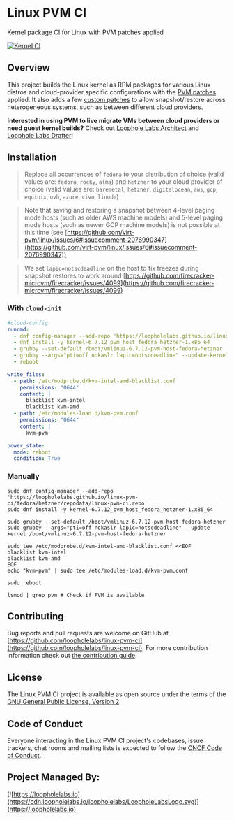# Linux PVM CI

Kernel package CI for Linux with PVM patches applied

[![Kernel CI](https://github.com/loopholelabs/linux-pvm-ci/actions/workflows/kernel.yaml/badge.svg)](https://github.com/loopholelabs/linux-pvm-ci/actions/workflows/kernel.yaml)

## Overview

This project builds the Linux kernel as RPM packages for various Linux distros and cloud-provider specific configurations with the [PVM patches](https://github.com/virt-pvm/linux) applied. It also adds a few [custom patches](./patches) to allow snapshot/restore across heterogeneous systems, such as between different cloud providers.

**Interested in using PVM to live migrate VMs between cloud providers or need guest kernel builds?** Check out [Loophole Labs Architect](https://architect.run/) and [Loophole Labs Drafter](https://github.com/loopholelabs/drafter)!

## Installation

> Replace all occurrences of `fedora` to your distribution of choice (valid values are: `fedora`, `rocky`, `alma`) and `hetzner` to your cloud provider of choice (valid values are: `baremetal`, `hetzner`, `digitalocean`, `aws`, `gcp`, `equinix`, `ovh`, `azure`, `civo`, `linode`)

> Note that saving and restoring a snapshot between 4-level paging mode hosts (such as older AWS machine models) and 5-level paging mode hosts (such as newer GCP machine models) is not possible at this time (see [https://github.com/virt-pvm/linux/issues/6#issuecomment-2076990347](https://github.com/virt-pvm/linux/issues/6#issuecomment-2076990347))

> We set `lapic=notscdeadline` on the host to fix freezes during snapshot restores to work around [https://github.com/firecracker-microvm/firecracker/issues/4099](https://github.com/firecracker-microvm/firecracker/issues/4099)

### With `cloud-init`

```yaml
#cloud-config
runcmd:
  - dnf config-manager --add-repo 'https://loopholelabs.github.io/linux-pvm-ci/fedora/hetzner/repodata/linux-pvm-ci.repo'
  - dnf install -y kernel-6.7.12_pvm_host_fedora_hetzner-1.x86_64
  - grubby --set-default /boot/vmlinuz-6.7.12-pvm-host-fedora-hetzner
  - grubby --args="pti=off nokaslr lapic=notscdeadline" --update-kernel /boot/vmlinuz-6.7.12-pvm-host-fedora-hetzner
  - reboot

write_files:
  - path: /etc/modprobe.d/kvm-intel-amd-blacklist.conf
    permissions: "0644"
    content: |
      blacklist kvm-intel
      blacklist kvm-amd
  - path: /etc/modules-load.d/kvm-pvm.conf
    permissions: "0644"
    content: |
      kvm-pvm

power_state:
  mode: reboot
  condition: True
```

### Manually

```shell
sudo dnf config-manager --add-repo 'https://loopholelabs.github.io/linux-pvm-ci/fedora/hetzner/repodata/linux-pvm-ci.repo'
sudo dnf install -y kernel-6.7.12_pvm_host_fedora_hetzner-1.x86_64
```

```shell
sudo grubby --set-default /boot/vmlinuz-6.7.12-pvm-host-fedora-hetzner
sudo grubby --args="pti=off nokaslr lapic=notscdeadline" --update-kernel /boot/vmlinuz-6.7.12-pvm-host-fedora-hetzner
```

```shell
sudo tee /etc/modprobe.d/kvm-intel-amd-blacklist.conf <<EOF
blacklist kvm-intel
blacklist kvm-amd
EOF
echo "kvm-pvm" | sudo tee /etc/modules-load.d/kvm-pvm.conf
```

```shell
sudo reboot
```

```shell
lsmod | grep pvm # Check if PVM is available
```

## Contributing

Bug reports and pull requests are welcome on GitHub at [https://github.com/loopholelabs/linux-pvm-ci](https://github.com/loopholelabs/linux-pvm-ci). For more contribution information check out [the contribution guide](./CONTRIBUTING.md).

## License

The Linux PVM CI project is available as open source under the terms of the [GNU General Public License, Version 2](https://www.gnu.org/licenses/old-licenses/gpl-2.0.en.html).

## Code of Conduct

Everyone interacting in the Linux PVM CI project's codebases, issue trackers, chat rooms and mailing lists is expected to follow the [CNCF Code of Conduct](https://github.com/cncf/foundation/blob/master/code-of-conduct.md).

## Project Managed By:

[![https://loopholelabs.io](https://cdn.loopholelabs.io/loopholelabs/LoopholeLabsLogo.svg)](https://loopholelabs.io)
